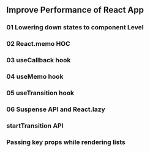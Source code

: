 ## Improve Performance of React App

### 01 Lowering down states to component Level

### 02 React.memo HOC

### 03 useCallback hook

### 04 useMemo hook

### 05 useTransition hook

### 06 Suspense API and React.lazy

### startTransition API

### Passing key props while rendering lists